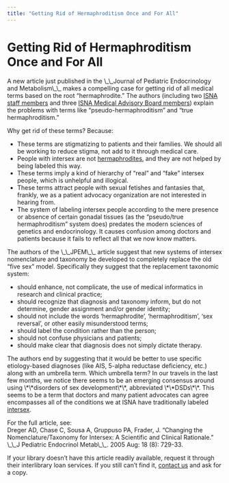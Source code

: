 ```yaml
---
title: "Getting Rid of Hermaphroditism Once and For All"
---
```


# Getting Rid of Hermaphroditism Once and For All

<p>A new article just published in the \_\_Journal of Pediatric Endocrinology and Metabolism\_\_ makes a compelling case for getting rid of all medical terms based on the root “hermaphrodite.” The authors (including two <a href="http://www.isna.org/about/staff/"><span class="caps">ISNA</span> staff members</a> and three <a href="http://www.isna.org/about/medicalboard/"><span class="caps">ISNA</span> Medical Advisory Board members</a>) explain the problems with terms like “pseudo-hermaphroditism” and “true hermaphroditism.”  </p>

<p>Why get rid of these terms? Because:  </p>

<ul>
	<li>These terms are stigmatizing to patients and their families. We should all be working to reduce stigma, not add to it through medical care.</li>
	<li>People with intersex are not <a href="http://www.isna.org/faq/hermaphrodite">hermaphrodites</a>, and they are not helped by being labeled this way.</li>
	<li>These terms imply a kind of hierarchy of “real” and “fake” intersex people, which is unhelpful and illogical.</li>
	<li>These terms attract people with sexual fetishes and fantasies that, frankly, we as a patient advocacy organization are not interested in hearing from.</li>
	<li>The system of labeling intersex people according to the mere presence or absence of certain gonadal tissues (as the “pseudo/true hermaphroditism” system does) predates the modern sciences of genetics and endocrinology. It causes confusion among doctors and patients because it fails to reflect all that we now know matters.</li>
</ul>

<p>The authors of the \_\_JPEM\_\_ article suggest that new systems of intersex nomenclature and taxonomy be developed to completely replace the old “five sex” model. Specifically they suggest that the replacement taxonomic system:  </p>

<ul>
	<li>should enhance, not complicate, the use of medical informatics in research and clinical practice;</li>
	<li>should recognize that diagnosis and taxonomy inform, but do not determine, gender assignment and/or gender identity;</li>
	<li>should not include the words ‘hermaphrodite’, ‘hermaphroditism’, ‘sex reversal’, or other easily misunderstood terms;</li>
	<li>should label the condition rather than the person;</li>
	<li>should not confuse physicians and patients;</li>
	<li>should make clear that diagnosis does not simply dictate therapy.</li>
</ul>

<p>The authors end by suggesting that it would be better to use specific etiology-based diagnoses (like <span class="caps">AIS</span>, 5-alpha reductase deficiency, etc.) along with an umbrella term. Which umbrella term? In our travels in the last few months, we notice there seems to be an emerging consensus around using \*\*disorders of sex development\*\*, abbreviated \*\*DSDs\*\*. This seems to be a term that doctors and many patient advocates can agree encompasses all of the conditions we at <span class="caps">ISNA</span> have traditionally labeled <a href="http://www.isna.org/faq/what_is_intersex">intersex</a>.  </p>

<p>For the full article, see:  <br />
Dreger AD, Chase C, Sousa A, Gruppuso PA, Frader, J. &#8220;Changing the Nomenclature/Taxonomy for Intersex: A Scientific and Clinical Rationale.&#8221; \_\_J Pediatric Endocrinol Metab\_\_. 2005 Aug: 18 (8): 729-33.  </p>

<p>If your library doesn&#8217;t have this article readily available, request it through their interlibrary loan services. If you still can&#8217;t find it, <a href="/contact/email">contact us</a> and ask for a copy.</p>